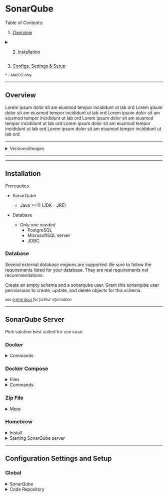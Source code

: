 # SonarQube

Table of Contents:

1. [Overview](#overview)

<details>

<summary>

2. [Installation](#installation)

  </summary>

  1. [Docker](#docker)
  2. [Docker Compose](#docker-compose)
  3. [Zip File](#zip-file)
  4. [Homebrew](#homebrew) <sup>*</sup>

</details>

3. [Configs, Settings & Setup](#configuration-settings-and-setup)

<sub>* - MacOS only</sub>

---

## Overview

Lorem ipsum dolor sit am eiusmod tempor incididunt ut lab ord
Lorem ipsum dolor sit am eiusmod tempor incididunt ut lab ord
Lorem ipsum dolor sit am eiusmod tempor incididunt ut lab ord
Lorem ipsum dolor sit am eiusmod tempor incididunt ut lab ord
Lorem ipsum dolor sit am eiusmod tempor incididunt ut lab ord
Lorem ipsum dolor sit am eiusmod tempor incididunt ut lab ord

---

<details>

<summary>
Versions/Images

</summary>

- Commitiy edition `sonarqube:commitiy`
- Developer edition<sup>*</sup> `sonarqube:developer`
- Enterprise edition<sup>*</sup> `sonarqube:enterprise`

<sup>_* - Requires Lincense_</sup>

**Community is free.**

**[Get a 14 day free trail license here](https://www.sonarsource.com/products/sonarqube/developer-edition/marketplace/?serverId=243B8A4D-AYxfui1Aune7s8eXOfbP&ncloc=0&sourceEdition=developer)**

</details>

<!-- End of Configuration section -->

---

<!-- ## Local analiys configuration -->


---

## Installation

Prerequites

- SonarQube
  - Java >=11 (JDK - JRE)

- Database
  - *Only one needed*
    - PostgreSQL
    - MicrosoftSQL server
    - JDBC

### Database

Several external database engines are supported. Be sure to follow the requirements listed for your database. They are real requirements not recommendations.

Create an empty schema and a sonarqube user. Grant this sonarqube user permissions to create, update, and delete objects for this schema.

<sub>

*see [online docs](https://docs.sonarsource.com/sonarqube/latest/setup-and-upgrade/install-the-server/installing-the-database/) for furthur information*

</sub>

---

## SonarQube Server

Pick solution best suited for use case.

### Docker
<!-- ```bash
$> docker run -d --name sonarqube-db \
-p 

```bash
$> docker run -d --name sonarqube \
    -p 9000:9000 \
    -e SONAR_JDBC_URL=... \ 
    -e SONAR_JDBC_USERNAME=... \
    -e SONAR_JDBC_PASSWORD=... \
    -v sonarqube_data:/opt/sonarqube/data \
    -v sonarqube_extensions:/opt/sonarqube/extensions \
    -v sonarqube_logs:/opt/sonarqube/logs \
    sonarqube:developer
  ``` -->

<details>

<summary>
Commands
</summary>

#### Containers

<details>

<summary>
Create containers using <q>Docker Network</q>

</summary>

****Create Docker network****

```bash
$> docker network create sonarnet
```

****Run PosgreSQL Database:****

```bash
$. docker run --name sonarqube-db --network sonarnet -e POSTGRES_USER=sonar -e POSTGRES_PASSWORD=sonar -v postgresql:/var/lib/postgresql -v postgresql_data:/var/lib/postgresql/data -d postgres:12
```

****Run SonarQube:****

```bash
$> docker run --name sonarqube --network sonarnet -e SONAR_JDBC_URL=jdbc:postgresql://sonarqube-db:5432/sonar -e SONAR_JDBC_USERNAME=sonar -e SONAR_JDBC_PASSWORD=sonar -v sonarqube_data:/opt/sonarqube/data -v sonarqube_extensions:/opt/sonarqube/extensions -v sonarqube_logs:/opt/sonarqube/logs -p 9000:9000 -d sonarqube:developer
```

</details>

<details>

  <summary>
Create containers using
<del  style="color:red" >
<q>
Docker Link
</q>
Legacy/Depercated
</del>

  </summary>

the `--link` is outdated, use compose or `--network` instead.

**PostreSQL:**

```bash
$> docker run --name sonarqube-db -e POSTGRES_USER=sonar -e POSTGRES_PASSWORD=sonar -v postgresql:/var/lib/postgresql -v postgresql_data:/var/lib/postgresql/data -d postgres:12
```

**SonarQube:**

```bash
$> docker run --name sonarqube -e SONAR_JDBC_URL=jdbc:postgresql://sonarqube-db:5432/sonar -e SONAR_JDBC_USERNAME=sonar -e SONAR_JDBC_PASSWORD=sonar -v sonarqube_data:/opt/sonarqube/data -v sonarqube_extensions:/opt/sonarqube/extensions -v sonarqube_logs:/opt/sonarqube/logs -p 9003:9003 --link sonarqube-db -d sonarqube:developer
```

</details>

</details>

### Docker Compose

<details>
<summary>
Files

</summary>

```yaml
version: "3"

services:
  sonarqube:
    image: sonarqube:community
    depends_on:
      - db
    environment:
      SONAR_JDBC_URL: jdbc:postgresql://db:5432/sonar
      SONAR_JDBC_USERNAME: sonar
      SONAR_JDBC_PASSWORD: sonar
    volumes:
      - sonarqube_data:/opt/sonarqube/data
      - sonarqube_extensions:/opt/sonarqube/extensions
      - sonarqube_logs:/opt/sonarqube/logs
    ports:
      - "9000:9000"
  db:
    image: postgres:12
    environment:
      POSTGRES_USER: sonar
      POSTGRES_PASSWORD: sonar
    volumes:
      - postgresql:/var/lib/postgresql
      - postgresql_data:/var/lib/postgresql/data

volumes:
  sonarqube_data:
  sonarqube_extensions:
  sonarqube_logs:
  postgresql:
  postgresql_data:
```

</details>

<details>

<summary>
Commands

</summary>

- Startup SonarQube Docker Compose instance

```bash
$> docker compose up -d
```

</details>

<!-- docker compose section end -->

### Zip File

<details>

<summary>
More

</summary>

1. [Download](https://www.sonarsource.com/products/sonarqube/downloads/) source files from host. 
2. Check out the [Docs](https://docs.sonarsource.com/sonarqube/latest/setup-and-upgrade/install-the-server/installing-sonarqube-from-zip-file/)

<details>

<summary>
<samp>
${sonarqubeHome}/conf/sonar.properties

</samp>

</summary>

```properties
sonar.path.data=/var/sonarqube/data
sonar.path.temp=/var/sonarqube/temp
```

</details>

<!-- END : Installation - Zip file -->
</details>

### Homebrew

<details>

<summary>
Install

</summary>

<code>

<kbd>
$>brew install sonarqube

</kbd>
  
<samp>To start sonarqube now and restart at login:
  brew services start sonarqube
Or, if you don't want/need a background service you can just run:
  /usr/local/opt/sonarqube/bin/sonar console
==> Summary
🍺  /usr/local/Cellar/sonarqube/10.3.0.82913: 313 files, 420.5MB
==> Running `brew cleanup sonarqube`...
Disable this behaviour by setting HOMEBREW_NO_INSTALL_CLEANUP.
Hide these hints with HOMEBREW_NO_ENV_HINTS (see `man brew`).
</samp>

</code>

</details>

<details>

<summary>
Starting SonarQube server

</summary>

```bash
# --- Start at login
$>brew services start sonarqube

# --- or start without background service
$>/usr/local/opt/sonarqube/bin/sonar console
```

</details>

<!-- End : Installation - Homebrew -->

---

<!-- END SECTION : Installation -->

## Configuration Settings and Setup

### Global

<details>

<summary>
SonarQube
</summary>

### Local

<details>

<summary>
Steps

</summary>

- create project
  - select local setup
  - select analysis profile
- generate token for authentication
- add file: [`${root_dir}/sonar-project.properties`](#sonar-project-properties) to the repo to be scanned.

</details>

</details>

<details>

<summary>
Code Repository

</summary>

Add file to code source repository.

<details>

<summary>
<samp id="sonar-project-properties">&lt;rootDir&gt;/sonar-project.properties<samp>

</summary>

```properties
sonar.projectKey=<project name>
```

</details>

### BitBucket

- [ ]  In repo settings turn on piplines. [Add config Yaml file to repository](https://support.atlassian.com/bitbucket-cloud/docs/configure-your-first-pipeline/)

</details>
